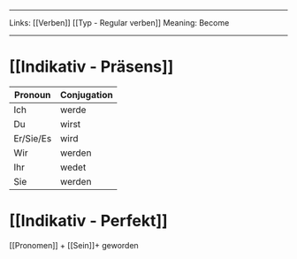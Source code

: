 
___

Links: [[Verben]] [[Typ - Regular verben]] 
Meaning: Become

---
# [[Indikativ - Präsens]]
Pronoun|Conjugation
------------ | ------------
Ich | werde
Du | wirst
Er/Sie/Es | wird
Wir | werden
Ihr | wedet
Sie | werden


# [[Indikativ - Perfekt]]
[[Pronomen]] + [[Sein]]+  geworden